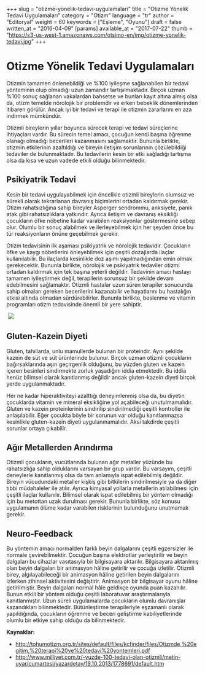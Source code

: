 +++
slug = "otizme-yonelik-tedavi-uygulamalari"
title = "Otizme Yönelik Tedavi Uygulamaları"
category = "Otizm"
language = "tr"
author = "Editoryal"
weight = 60
keywords = ["Eşleme", "Oyunu"]
draft = false
written_at = "2016-04-09"
[params]
available_at = "2017-07-22"
thumb = "https://s3-us-west-1.amazonaws.com/otsimo-en/img/otizme-yonelik-tedavi.jpg"
+++

# Otizme Yönelik Tedavi Uygulamaları

Otizmin tamamen önlenebildiği ve %100 iyileşme sağlanabilen bir tedavi yönteminin olup olmadığı uzun zamandır tartışılmaktadır. Birçok uzman %100 sonuç sağlanan vakalardan bahsetse ve bunları kayıt altına almış olsa da, otizm temelde nörolojik bir problemdir ve erken bebeklik dönemlerinden itibaren görülür. Ancak iyi bir tedavi ve terapi ile otizmin zararlarını en aza indirmek mümkündür.

Otizmli bireylerin yıllar boyunca sürecek terapi ve tedavi süreçlerine ihtiyaçları vardır. Bu sürecin temel amacı, çocuğun kendi başına öğrenme olanağı olmadığı becerileri kazanmasını sağlamaktır. Bununla birlikte, otizmin etkilerinin azaltıldığı ve bireyin iletişim sorunlarının çözülebildiği tedaviler de bulunmaktadır. Bu tedavilerin kesin bir etki sağladığı tartışma olsa da kısa ve uzun vadede etkili olduğu bilinmektedir.

## Psikiyatrik Tedavi

Kesin bir tedavi uygulayabilmek için öncelikle otizmli bireylerin olumsuz ve sürekli olarak tekrarlanan davranış biçimlerini ortadan kaldırmak gerekir. Otizm rahatsızlığına sahip bireyler Asperger sendrommu, anksiyete, panik atak gibi rahatsızlıklara yatkındır. Ayrıca iletişim ve davranış eksikliği çocukların öfke nöbetine kadar varabilen reaksiyonlar göstermesine sebep olur. Olumlu bir sonuç alabilmek ve ilerleyebilmek için her şeyden önce bu tür reaksiyonların önüne geçebilmek gerekir.

Otizm tedavisinin ilk aşaması psikiyatrik ve nörolojik tedavidir. Çocukların öfke ve kaygı nöbetlerini önleyebilmek için çeşitli dozajlarda ilaçlar kullanılabilir. Bu ilaçlarda kesinlikle doz aşımı yapılmadığından emin olmak gerekecektir. Bununla birlikte, nörolojik ve psikiyatrik tedaviler otizmi ortadan kaldırmak için tek başına yeterli değildir. Tedavinin amacı hastayı tamamen iyileştirmek değil, terapilerin sorunsuz bir şekilde devam edebilmesini sağlamaktır. Otizmli hastalar uzun süren terapiler sonucunda sahip olmaları gereken becerilerini kazanabilir ve hayatlarını bu hastalığın etkisi altında olmadan sürdürebilirler. Bununla birlikte, beslenme ve vitamin programları otizm tedavisinde önemli bir yere sahiptir.

 ![](https://s3-us-west-1.amazonaws.com/otsimo-en/img/blog_ici/baby_eats.jpg)

## Gluten-Kazein Diyeti

Gluten, tahıllarda, unlu mamullerde bulunan bir proteindir. Aynı şekilde kazein de süt ve süt ürünlerinde bulunur. Birçok uzman otizmli çocukların bağırsaklarında aşırı geçirgenlik olduğunu, bu yüzden gluten ve kazein içeren besinleri sindirmekte zorluk yaşadığını iddia etmektedir. Bu iddia henüz bilimsel olarak kanıtlanmış değildir ancak gluten-kazein diyeti birçok yerde uygulanmaktadır.

Her ne kadar hiperaktiviteyi azalttığı deneyimlenmiş olsa da, bu diyetin çocuklarda vitamin ve mineral eksikliğine yol açabileceği unutulmamalıdır. Gluten ve kazein proteinlerinin sindirilip sindirilmediği çeşitli kontroller ile anlaşılabilir. Eğer çocukta böyle bir sorunun var olduğu kanıtlanmazsa kesinlikle gluten-kazein diyeti uygulanmamalıdır. Aksi takdirde çeşitli sorunlar ortaya çıkabilir.

## Ağır Metallerden Arındırma

Otizmli çocukların, vucütlarında bulunan ağır metaller yüzünde bu rahatsızlığa sahip olduklarını varsayan bir grup vardır. Bu varsayım, çeşitli deneylerle kanıtlanmış olsa da tam anlamıyla ispat edilebilmiş değildir. Bireyin vücudundaki metaller kişkiş gibi bitkilerin sindirilmesiyle ya da diğer tıbbi müdahaleler ile atılır. Ayrıca kimyasal yollarla metallerin atılabilmesi için çeşitli ilaçlar kullanılır. Bilimsel olarak ispat edilebilmiş bir yöntem olmadığı için bu metottan uzak durulması gerekir. Bununla birlikte, söz konusu uygulamanın ölüme kadar varabilen risklerinin bulunduğunu unutmamak gerekir.

## Neuro-Feedback

Bu yöntemin amacı normalden farklı beyin dalgalarını çeşitli egzersizler ile normale çevirebilmektir. Çocuğun başına elektrotlar yerleştirilir ve beyin dalgaları bu cihazlar vasıtasıyla bir bilgisayara aktarılır. Bilgisayara aktarılmış olan beyin dalgaları bir animasyon hâline getirilir ve çocuğa izletilir. Otizmli birey, algılayabileceği bir animasyon hâline getirilen beyin dalgalarını izlerken zihinsel aktivitesini değiştirir. Animasyon bir bilgisayar oyunu hâline getirilmiştir. Beyin dalgaları normal hâle geldikçe oyunda puan kazanılır. Bunun etkili bir yöntem olduğu çeşitli laboratuvar araştırmalarıyla kanıtlanmıştır. Uzun süreli uygulamalarda çocukların olumlu davranışlar kazandıkları bilinmektedir. Bütünleştirme terapileriyle eşzamanlı olarak yapıldığında, çocukların öğrenme ve beceri geliştirme kabiliyetlerinde olumlu bir etkiye sahip olduğu da bilinmektedir.

**Kaynaklar:**

  * http://tohumotizm.org.tr/sites/default/files/kcfinder/files/Otizmde,%20egitim,%20terapi%20ve%20tedavi%20yontemleri.pdf
  * http://www.milliyet.com.tr/-yuzde-100-tedavi-olan-otizmli/metin-uyar/cumartesi/yazardetay/19.10.2013/1778691/default.htm
